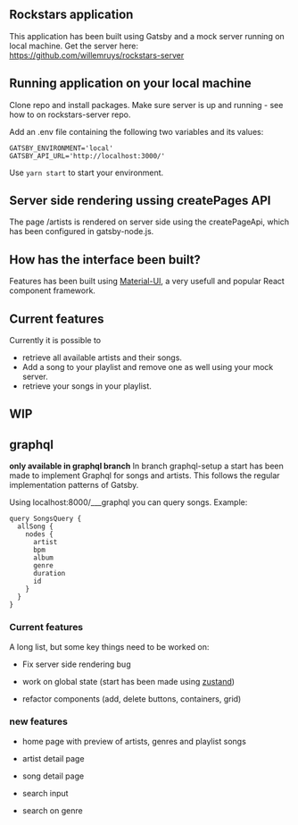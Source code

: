 ## Rockstars application

This application has been built using Gatsby and a mock server running on local machine. Get the server here: https://github.com/willemruys/rockstars-server

## Running application on your local machine

Clone repo and install packages. Make sure server is up and running - see how to on rockstars-server repo.

Add an .env file containing the following two variables and its values:

```
GATSBY_ENVIRONMENT='local'
GATSBY_API_URL='http://localhost:3000/'
```

Use `yarn start` to start your environment.

## Server side rendering ussing createPages API

The page /artists is rendered on server side using the createPageApi, which has been configured in gatsby-node.js.

## How has the interface been built?

Features has been built using [Material-UI](https://material-ui.com/), a very usefull and popular React component framework.

## Current features

Currently it is possible to

- retrieve all available artists and their songs.
- Add a song to your playlist and remove one as well using your mock server.
- retrieve your songs in your playlist.

## WIP

## graphql

**only available in graphql branch**
In branch graphql-setup a start has been made to implement Graphql for songs and artists. This follows the regular implementation patterns of Gatsby.

Using localhost:8000/\_\_\_graphql you can query songs. Example:

```
query SongsQuery {
  allSong {
    nodes {
      artist
      bpm
      album
      genre
      duration
      id
    }
  }
}
```

### Current features

A long list, but some key things need to be worked on:

- Fix server side rendering bug

- work on global state (start has been made using [zustand](https://www.npmjs.com/package/zustand))

- refactor components (add, delete buttons, containers, grid)

### new features

- home page with preview of artists, genres and playlist songs

- artist detail page

- song detail page

- search input

- search on genre
